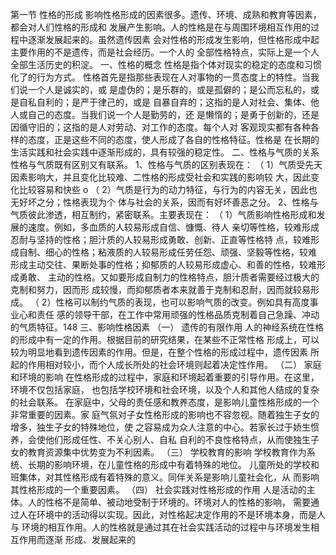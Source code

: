 第一节 性格的形成
影响性格形成的因素很多。遗传、环境、成熟和教育等因素，都会对人们性格的形成和
发展产生影响。人的性格是在与周围环境相互作用的过程中逐渐发展起来的。虽然遗传因素
会对性格的形成发生影响，但性格形成中起主要作用的不是遗传，而是社会经历。一个人的
全部性格特点，实际上是一个人全部生活历史的积淀。
一、性格的概念
性格是指个体对现实的稳定的态度和习惯化了的行为方式。
性格首先是指那些表现在人对事物的一贯态度上的特性。当我们说一个人是诚实的，或
是虚伪的；是乐群的，或是孤僻的；是公而忘私的，或是自私自利的；是严于律己的，或是
自暴自弃的；这指的是人对社会、集体、他人或自己的态度。当我们说一个人是勤劳的，还
是懒惰的；是勇于创新的，还是因循守旧的；这指的是人对劳动、对工作的态度。每个人对
客观现实都有各种各样的态度，正是这些不同的态度，使人形成了各自的性格特征。性格是
在长期的生活实践和社会实践中逐渐形成的，具有较强的稳定性。
二、性格与气质的关系
性格与气质既有区别又有联系。
1、性格与气质的区别表现在：
（ 1）气质受先天因素影响大，并且变化比较难、二性格的形成受社会和实践的影响较
大，因此变化比较容易和快些 o
（ 2）气质是行为的动力特征，与行为的内容无关，因此也无好坏之分；性格表现为个
体与社会的关系，因而有好坏善恶之分。
2、性格与气质彼此渗透，相互制约，紧密联系。主要表现在：
（ 1）气质影响性格形成和发展的速度。例如，多血质的人较易形成自信、慷慨、待人
亲切等性格，较难形成忍耐与坚持的性格；胆汁质的人较易形成勇敢、创新、正直等性格特
点，较难形成自制、细心的性格；粘液质的人较易形成任劳任怨、顽强、坚毅等性格，较难
形成主动交往、果断处事的性格；抑郁质的人较易形成虚心、和善的性格，较难形成勇敢、
主动的性格。又如要形成自制力的性格特点，胆汁质者需要经过极大的克制和努力，因而形
成较慢，而抑郁质者本来就善于克制和忍耐，因而就较易形成。
（ 2）性格可以制约气质的表现，也可以影响气质的改变。例如具有高度事业心和责任
感的领导干部，在工作中常用顽强的性格品质克制着自己急躁、冲动的气质特征。148
三、影响性格因素
（一） 遗传的有限作用
人的神经系统在性格的形成中有一定的作用。根据目前的研究结果，在某些不正常性格
形成上，可以较为明显地看到遗传因素的作用。但是，在整个性格的形成过程中，遗传因素
所起的作用相对较小，而个人成长所处的社会环境则起着决定性作用。
（二） 家庭和环境的影响
在性格形成的过程中，家庭和环境起着重要的引导作用。在这里，环境不仅包括家庭，
也包括学校环境和社会环境，以及个人和其他人结成的复杂的社会联系。
在家庭中，父母的责任感和教养态度，是影响儿童性格形成的一个非常重要的因素。家
庭气氛对子女性格形成的影响也不容忽视。随着独生子女的增多，独生子女的特殊地位，使
之容易成为众人注意的中心。若家长过于娇生惯养，会使他们形成任性、不关心别人、自私
自利的不良性格特点，从而使独生子女的教育资源集中优势变为不利因素。
（三） 学校教育的影响
学校教育作为系统、长期的影响环境，在儿童性格的形成中有着特殊的地位。
儿童所处的学校和班集体，对其性格形成有着特殊的意义。同伴关系是影响儿童社会化，从
而影响其性格形成的一个重要因素。
（四） 社会实践对性格形成的作用
人是活动的主体。人的性格不是简单、被动地受制于环境的。环境对人的性格的影响，
需要通过人在环境中的活动得以实现。因此，对性格起决定作用的不是环境本身，而是人与
环境的相互作用。人的性格就是通过其在社会实践活动的过程中与环境发生相互作用而逐渐
形成、发展起来的